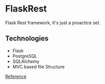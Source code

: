 # FlaskRest
Flask Rest framework, It's just a proactice set.

## Technologies
* Flask
* PostgreSQL
* SQLAlchemy
* MVC based file Structure

[Reference](https://realpython.com/blog/python/flask-by-example-part-1-project-setup/)
